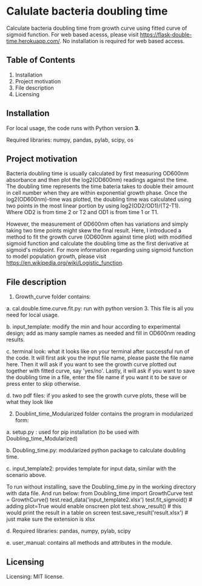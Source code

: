 # Calulate bacteria doubling time
Calculate bacteria doubling time from growth curve using fitted curve of sigmoid function. For web based acesss, please visit https://flask-double-time.herokuapp.com/. No installation is required for web based access.

## Table of Contents
  1. Installation
  2. Project motivation
  3. File description
  4. Licensing

## Installation
For local usage, the code runs with Python version **3**.

Required libraries:
numpy, pandas, pylab, scipy, os


## Project motivation
Bacteria doubling time is usually calculated by first measuring OD600nm absorbance and then plot the log2(OD600nm) readings against the time. The doubling time represents the time bateria takes to double their amount in cell number when they are within exponential growth phase. Once the log2(OD600nm)-time was plotted, the doubling time was calculated using two points in the most linear portion by using log2(OD2/OD1)/(T2-T1). Where OD2 is from time 2 or T2 and OD1 is from time 1 or T1.

However, the measurement of OD600nm often has variations and simply taking two time points might skew the final result. Here, I introduced a method to fit the growth curve (OD600nm against time plot) with modified sigmoid function and calculate the doubling time as the first derivative at sigmoid's midpoint. For more information regarding using sigmoid function to model population growth, please visit https://en.wikipedia.org/wiki/Logistic_function.

## File description
1. Growth_curve folder contains:

  a. cal.double.time.curve.fit.py: run with python version 3. This file is all you need for local usage.
  
  b. input_template: modify the min and hour according to experimental design; add as many sample names as needed and fill in OD600nm reading results.
  
  c. terminal look: what it looks like on your terminal after successful run of the code. It will first ask you the input file name, please paste the file name here. Then it will ask if you want to see the growth curve plotted out together with fitted curve, say 'yes/no'. Lastly, it will ask if you want to save the doubling time in a file, enter the file name if you want it to be save or press enter to skip otherwise.
  
  d. two pdf files: if you asked to see the growth curve plots, these will be what they look like

2. Doublint_time_Modularized folder contains the program in modularized form:

  a. setup.py : used for pip installation (to be used with Doubling_time_Modularized)
  
  b. Doubling_time.py: modularized python package to calculate doubling time.
  
  c. input_template2: provides template for input data, similar with the scenario above.
  
  To run without installing, save the Doubling_time.py in the working directory with data file. And run below:
    from Doubling_time import GrowthCurve
    test = GrowthCurve()
    test.read_data('input_template2.xlsx')
    test.fit_sigmoid()    # adding plot=True would enable onscreen plot
    test.show_result()    # this would print the result in a table on screen
    test.save_result('result.xlsx')   # just make sure the extension is xlsx
    
  d. Required libraries: pandas, numpy, pylab, scipy
  
  e. user_manual: contains all methods and attributes in the module.

## Licensing
Licensing: MIT license.